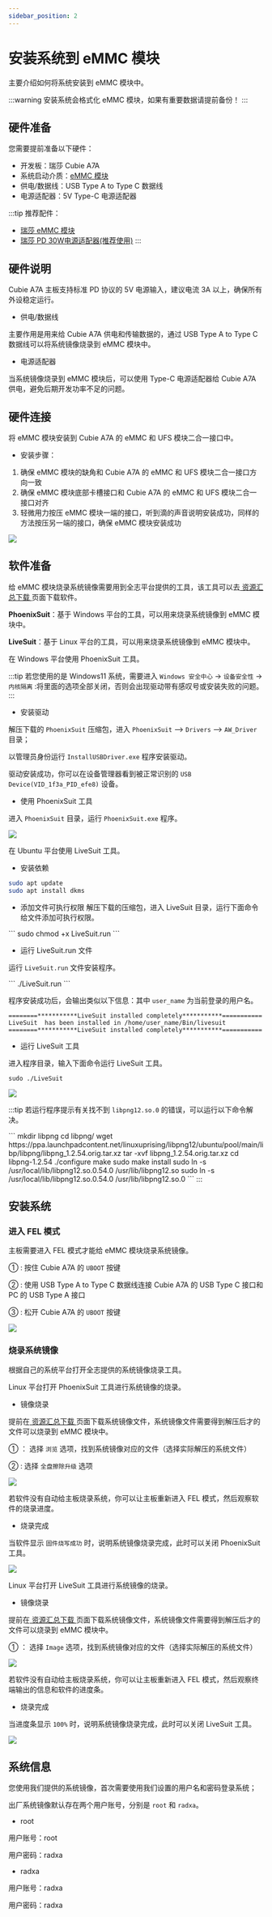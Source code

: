 ```yaml
---
sidebar_position: 2
---
```


# 安装系统到 eMMC 模块

主要介绍如何将系统安装到 eMMC 模块中。

:::warning
安装系统会格式化 eMMC 模块，如果有重要数据请提前备份！
:::

## 硬件准备

您需要提前准备以下硬件：

- 开发板：瑞莎 Cubie A7A
- 系统启动介质：[eMMC 模块](https://radxa.com/products/accessories/emmc-module)
- 供电/数据线：USB Type A to Type C 数据线
- 电源适配器：5V Type-C 电源适配器

:::tip
推荐配件：

- [瑞莎 eMMC 模块](https://radxa.com/products/accessories/emmc-module)
- [瑞莎 PD 30W电源适配器(推荐使用)](https://radxa.com/products/accessories/power-pd-30w)
  :::

## 硬件说明

Cubie A7A 主板支持标准 PD 协议的 5V 电源输入，建议电流 3A 以上，确保所有外设稳定运行。

- 供电/数据线

主要作用是用来给 Cubie A7A 供电和传输数据的，通过 USB Type A to Type C 数据线可以将系统镜像烧录到 eMMC 模块中。

- 电源适配器

当系统镜像烧录到 eMMC 模块后，可以使用 Type-C 电源适配器给 Cubie A7A 供电，避免后期开发功率不足的问题。

## 硬件连接

将 eMMC 模块安装到 Cubie A7A 的 eMMC 和 UFS 模块二合一接口中。

- 安装步骤：

1. 确保 eMMC 模块的缺角和 Cubie A7A 的 eMMC 和 UFS 模块二合一接口方向一致
2. 确保 eMMC 模块底部卡槽接口和 Cubie A7A 的 eMMC 和 UFS 模块二合一接口对齐
3. 轻微用力按压 eMMC 模块一端的接口，听到滴的声音说明安装成功，同样的方法按压另一端的接口，确保 eMMC 模块安装成功
<div style={{textAlign: 'center'}}>
  <img src="/img/cubie/a7a/a7a-emmc.webp" style={{width: '100%', maxWidth: '1200px'}} />
</div>

## 软件准备

给 eMMC 模块烧录系统镜像需要用到全志平台提供的工具，该工具可以去[ 资源汇总下载 ](../../download)页面下载软件。

**PhoenixSuit**：基于 Windows 平台的工具，可以用来烧录系统镜像到 eMMC 模块中。

**LiveSuit**：基于 Linux 平台的工具，可以用来烧录系统镜像到 eMMC 模块中。

<Tabs queryString="platform">

<TabItem value="Windows">

在 Windows 平台使用 PhoenixSuit 工具。

:::tip
若您使用的是 Windows11 系统，需要进入 `Windows 安全中心` → `设备安全性` → `内核隔离` :将里面的选项全部关闭，否则会出现驱动带有感叹号或安装失败的问题。
:::

- 安装驱动

解压下载的 `PhoenixSuit` 压缩包，进入 `PhoenixSuit` --> `Drivers` --> `AW_Driver` 目录；

以管理员身份运行 `InstallUSBDriver.exe` 程序安装驱动。

驱动安装成功，你可以在设备管理器看到被正常识别的 `USB Device(VID_1f3a_PID_efe8)` 设备。

- 使用 PhoenixSuit 工具

进入 `PhoenixSuit` 目录，运行 `PhoenixSuit.exe` 程序。

<div style={{textAlign: 'center'}}>
  <img src="/img/cubie/a7a/a7a-phoenixsuit-windows-1.webp" style={{width: '80%', maxWidth: '1200px'}} />
</div>

</TabItem>

<TabItem value="Linux">

在 Ubuntu 平台使用 LiveSuit 工具。

- 安装依赖

```bash
sudo apt update
sudo apt install dkms
```

- 添加文件可执行权限
  解压下载的压缩包，进入 LiveSuit 目录，运行下面命令给文件添加可执行权限。

<NewCodeBlock tip="Host-Linux$" type="host">
```
sudo chmod +x LiveSuit.run
```
</NewCodeBlock>

- 运行 LiveSuit.run 文件

运行 `LiveSuit.run` 文件安装程序。

<NewCodeBlock tip="Host-Linux$" type="host">
```
./LiveSuit.run
```
</NewCodeBlock>

程序安装成功后，会输出类似以下信息：其中 `user_name` 为当前登录的用户名。

```
========***********LiveSuit installed completely***********===========
LiveSuit  has been installed in /home/user_name/Bin/livesuit
========***********LiveSuit installed completely***********===========
```

- 运行 LiveSuit 工具

进入程序目录，输入下面命令运行 LiveSuit 工具。
<NewCodeBlock tip="Host-Linux$" type="host">

```
sudo ./LiveSuit
```

</NewCodeBlock>

<div style={{textAlign: 'center'}}>
  <img src="/img/cubie/a7a/a7a-livesuit-linux-1.webp" style={{width: '80%', maxWidth: '1200px'}} />
</div>

:::tip
若运行程序提示有关找不到 `libpng12.so.0` 的错误，可以运行以下命令解决。

<NewCodeBlock tip="Host-Linux$" type="host">
```
mkdir libpng
cd libpng/
wget https://ppa.launchpadcontent.net/linuxuprising/libpng12/ubuntu/pool/main/libp/libpng/libpng_1.2.54.orig.tar.xz
tar -xvf libpng_1.2.54.orig.tar.xz
cd libpng-1.2.54
./configure
make
sudo make install
sudo ln -s /usr/local/lib/libpng12.so.0.54.0 /usr/lib/libpng12.so
sudo ln -s /usr/local/lib/libpng12.so.0.54.0 /usr/lib/libpng12.so.0
```
</NewCodeBlock>
:::

</TabItem>

</Tabs>

## 安装系统

### 进入 FEL 模式

主板需要进入 FEL 模式才能给 eMMC 模块烧录系统镜像。

① : 按住 Cubie A7A 的 `UBOOT` 按键

② : 使用 USB Type A to Type C 数据线连接 Cubie A7A 的 USB Type C 接口和 PC 的 USB Type A 接口

③ : 松开 Cubie A7A 的 `UBOOT` 按键

<div style={{textAlign: 'center'}}>
  <img src="/img/cubie/a7a/a7a-write-mode.webp" style={{width: '100%', maxWidth: '1200px'}} />
</div>

### 烧录系统镜像

根据自己的系统平台打开全志提供的系统镜像烧录工具。

<Tabs queryString="platform">

<TabItem value="Windows">

Linux 平台打开 PhoenixSuit 工具进行系统镜像的烧录。

- 镜像烧录

提前在[ 资源汇总下载 ](../../download)页面下载系统镜像文件，系统镜像文件需要得到解压后才的文件可以烧录到 eMMC 模块中。

① ： 选择 `浏览` 选项，找到系统镜像对应的文件（选择实际解压的系统文件）

② : 选择 `全盘擦除升级` 选项

<div style={{textAlign: 'center'}}>
  <img src="/img/cubie/a7a/a7a-phoenixsuit-windows-2.webp" style={{width: '80%', maxWidth: '1200px'}} />
</div>

若软件没有自动给主板烧录系统，你可以让主板重新进入 FEL 模式，然后观察软件的烧录进度。

- 烧录完成

当软件显示 `固件烧写成功` 时，说明系统镜像烧录完成，此时可以关闭 PhoenixSuit 工具。

<div style={{textAlign: 'center'}}>
  <img src="/img/cubie/a7a/a7a-phoenixsuit-windows-3.webp" style={{width: '80%', maxWidth: '1200px'}} />
</div>
</TabItem>

<TabItem value="Linux">

Linux 平台打开 LiveSuit 工具进行系统镜像的烧录。

- 镜像烧录

提前在[ 资源汇总下载 ](../../download)页面下载系统镜像文件，系统镜像文件需要得到解压后才的文件可以烧录到 eMMC 模块中。

① ： 选择 `Image` 选项，找到系统镜像对应的文件（选择实际解压的系统文件）

<div style={{textAlign: 'center'}}>
  <img src="/img/cubie/a7a/a7a-livesuit-linux-2.webp" style={{width: '80%', maxWidth: '1200px'}} />
</div>

若软件没有自动给主板烧录系统，你可以让主板重新进入 FEL 模式，然后观察终端输出的信息和软件的进度条。

- 烧录完成

当进度条显示 `100%` 时，说明系统镜像烧录完成，此时可以关闭 LiveSuit 工具。

<div style={{textAlign: 'center'}}>
  <img src="/img/cubie/a7a/a7a-livesuit-linux-3.webp" style={{width: '80%', maxWidth: '1200px'}} />
</div>

</TabItem>

</Tabs>

## 系统信息

您使用我们提供的系统镜像，首次需要使用我们设置的用户名和密码登录系统；

出厂系统镜像默认存在两个用户账号，分别是 `root` 和 `radxa`。

- root

用户账号：root

用户密码：radxa

- radxa

用户账号：radxa

用户密码：radxa
